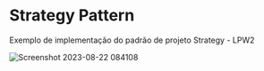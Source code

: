 # Strategy Pattern 
Exemplo de implementação do padrão de projeto Strategy - LPW2

![Screenshot 2023-08-22 084108](https://github.com/edilsonsj/php-strategy-design-pattern/assets/116203479/a9a0390d-9b9e-47d0-8f8a-e52455f1028d)
